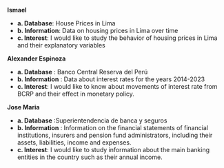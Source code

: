 **Ismael**
* **a. Database**: House Prices in Lima
* **b. Information**: Data on housing prices in Lima over time
* **c. Interest**: I would like to study the behavior of housing prices in Lima and their explanatory variables

**Alexander Espinoza**
* **a. Database** : Banco Central Reserva del Perú
* **b. Information** : Data about interest rates for the years 2014-2023
* **c. Interest**: I would like to know about movements of interest rate from BCRP and their effect in monetary policy. 

**Jose Maria**
* **a. Database** :Superientendencia de banca y seguros
* **b. Information** : Information on the financial statements of financial institutions, insurers and pension fund administrators, including their assets, liabilities, income and expenses.
* **c. Interest**: I would like to study information about the main banking entities in the country such as their annual income.
